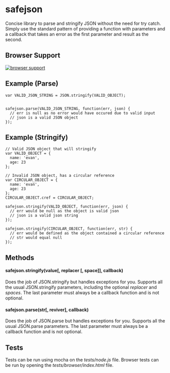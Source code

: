safejson
===

Concise library to parse and stringify JSON without the need for try catch. Simply use the standard pattern of providing a function with parameters and a callback that takes an error as the first parameter and result as the second.

## Browser Support
[![browser support](https://ci.testling.com/evanshortiss/safejson.png)
](https://ci.testling.com/evanshortiss/safejson)

## Example (Parse)

```
var VALID_JSON_STRING = JSON.stringify(VALID_OBJECT);


safejson.parse(VALID_JSON_STRING, function(err, json) {
  // err is null as no error would have occured due to valid input
  // json is a valid JSON object
});

```

## Example (Stringify)
```
// Valid JSON object that will stringify
var VALID_OBJECT = {
  name: 'evan',
  age: 23
};

// Invalid JSON object, has a circular reference
var CIRCULAR_OBJECT = {
  name: 'evan',
  age: 23
};
CIRCULAR_OBJECT.cref = CIRCULAR_OBJECT;

safejson.stringify(VALID_OBJECT, function(err, json) {
  // err would be null as the object is valid json
  // json is a valid json string
});

safejson.stringify(CIRCULAR_OBJECT, function(err, str) {
  // err would be defined as the object contained a circular reference
  // str would equal null
});

```

## Methods
#### safejson.stringify(value[, replacer [, space]], callback)
Does the job of JSON.stringify but handles exceptions for you. Supports all the usual JSON.stringify parameters, including the optional *replacer* and *spaces*. The last parameter must always be a callback function and is not optional.

#### safejson.parse(str[, reviver], callback)
Does the job of JSON.parse but handles exceptions for you. Supports all the usual JSON.parse parameters. The last parameter must always be a callback function and is not optional.


## Tests
Tests can be run using mocha on the _tests/node.js_ file. Browser tests can be run by opening the _tests/browser/index.html_ file.